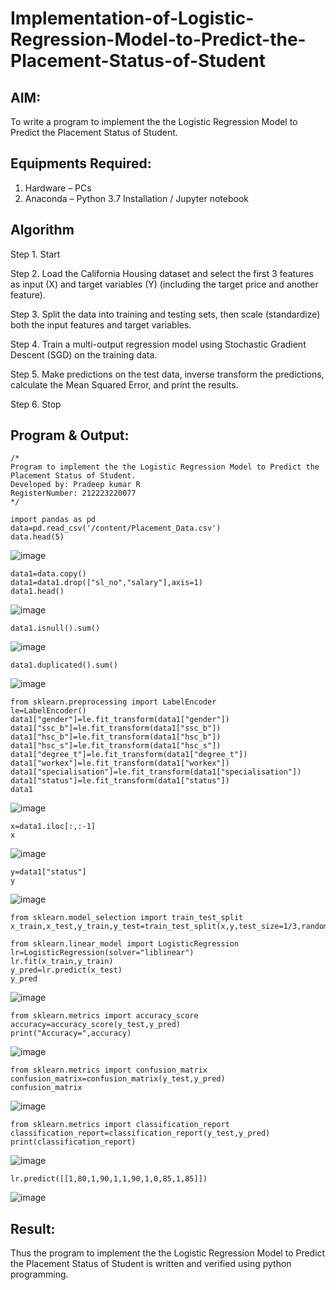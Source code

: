 # Implementation-of-Logistic-Regression-Model-to-Predict-the-Placement-Status-of-Student

## AIM:
To write a program to implement the the Logistic Regression Model to Predict the Placement Status of Student.

## Equipments Required:
1. Hardware – PCs
2. Anaconda – Python 3.7 Installation / Jupyter notebook

## Algorithm 

Step 1. Start

Step 2. Load the California Housing dataset and select the first 3 features as input (X) and target variables (Y) (including the target price and another feature).

Step 3. Split the data into training and testing sets, then scale (standardize) both the input features and target variables.

Step 4. Train a multi-output regression model using Stochastic Gradient Descent (SGD) on the training data.

Step 5. Make predictions on the test data, inverse transform the predictions, calculate the Mean Squared Error, and print the results.

Step 6. Stop

## Program & Output:
```
/*
Program to implement the the Logistic Regression Model to Predict the Placement Status of Student.
Developed by: Pradeep kumar R
RegisterNumber: 212223220077
*/
```
~~~
import pandas as pd
data=pd.read_csv('/content/Placement_Data.csv')
data.head(5)
~~~
![image](https://github.com/user-attachments/assets/cd89d34d-6c2a-420e-a0db-8be612c81842)

~~~
data1=data.copy()
data1=data1.drop(["sl_no","salary"],axis=1)
data1.head()
~~~
![image](https://github.com/user-attachments/assets/08bab0f2-9ed6-4ba9-bdf5-2ce81b451040)

~~~
data1.isnull().sum()
~~~
![image](https://github.com/user-attachments/assets/c4ab9a49-2dfb-47bc-bfe1-2621f7989735)

~~~
data1.duplicated().sum()
~~~
![image](https://github.com/user-attachments/assets/e45217f7-9d5a-46c1-acd9-a32af7cad022)

~~~
from sklearn.preprocessing import LabelEncoder
le=LabelEncoder()
data1["gender"]=le.fit_transform(data1["gender"])
data1["ssc_b"]=le.fit_transform(data1["ssc_b"])
data1["hsc_b"]=le.fit_transform(data1["hsc_b"])
data1["hsc_s"]=le.fit_transform(data1["hsc_s"])
data1["degree_t"]=le.fit_transform(data1["degree_t"])
data1["workex"]=le.fit_transform(data1["workex"])
data1["specialisation"]=le.fit_transform(data1["specialisation"])
data1["status"]=le.fit_transform(data1["status"])
data1
~~~
![image](https://github.com/user-attachments/assets/410538ce-2548-4121-945b-c7676e121438)
~~~
x=data1.iloc[:,:-1]
x
~~~
![image](https://github.com/user-attachments/assets/15e18992-c462-4c49-9de4-81cb14656dd9)
~~~
y=data1["status"]
y
~~~
![image](https://github.com/user-attachments/assets/f1985f00-5659-4539-8b0a-953ae6d209f7)
~~~
from sklearn.model_selection import train_test_split
x_train,x_test,y_train,y_test=train_test_split(x,y,test_size=1/3,random_state=0)
~~~
~~~
from sklearn.linear_model import LogisticRegression
lr=LogisticRegression(solver="liblinear")
lr.fit(x_train,y_train)
y_pred=lr.predict(x_test)
y_pred
~~~
![image](https://github.com/user-attachments/assets/c19409d8-0e9c-45d8-8193-78be87d0ed40)
~~~
from sklearn.metrics import accuracy_score
accuracy=accuracy_score(y_test,y_pred)
print("Accuracy=",accuracy)
~~~
![image](https://github.com/user-attachments/assets/31e3ef80-2575-40f7-a9be-99d5efc8fc48)
~~~
from sklearn.metrics import confusion_matrix
confusion_matrix=confusion_matrix(y_test,y_pred)
confusion_matrix
~~~
![image](https://github.com/user-attachments/assets/f8a757fc-b73f-4082-b9bb-a3f7426a9cff)
~~~
from sklearn.metrics import classification_report
classification_report=classification_report(y_test,y_pred)
print(classification_report)
~~~
![image](https://github.com/user-attachments/assets/72216b41-de4a-4c4d-acf8-c19c99c7db42)
~~~
lr.predict([[1,80,1,90,1,1,90,1,0,85,1,85]])
~~~
![image](https://github.com/user-attachments/assets/4b3cf775-6cca-4943-8623-0fd09d8137cc)

## Result:
Thus the program to implement the the Logistic Regression Model to Predict the Placement Status of Student is written and verified using python programming.
